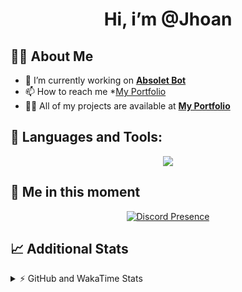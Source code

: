 <h1 align="center">Hi, i’m @Jhoan</h1>

## 🙋‍♂️ About Me

- 🔭 I’m currently working on **[Absolet Bot](https://strider.cloud)**
- 📫 How to reach me *[My Portfolio](https://jhoan.me/contact)
- 👨‍💻 All of my projects are available at **[My Portfolio](https://jhoan.me)**

## 🚀 Languages and Tools:
<p align="center">
  <a href="https://skillicons.dev">
    <img src="https://skillicons.dev/icons?i=js,ts,html,css,bootstrap,nodejs,express,vscode,neovim,vim,atom,cloudflare,git,github,discord,bots,linux,mongodb,nginx,redis,wordpress,heroku&perline=11" />
  </a>
</p>
  
## 👤 Me in this moment
<p align="center">
    <a href="https://discord.com/users/612460795124776960" target="_blank" rel="nofollow">
        <img src="https://lanyard-profile-readme.vercel.app/api/612460795124776960?idleMessage=Probably%20coding%20Absolet..." alt="Discord Presence" align="center">
    </a>
</p>

## 📈 Additional Stats
<details>
    <summary>⚡ GitHub and WakaTime Stats</summary>
    <br/>

<!--START_SECTION:waka-->
![Code Time](http://img.shields.io/badge/Code%20Time-522%20hrs%2033%20mins-blue)

**🐱 My GitHub Data** 

> 🏆 1,046 Contributions in the Year 2022
 > 
> 📦 169.9 kB Used in GitHub's Storage 
 > 
> 💼 Opted to Hire
 > 
> 📜 4 Public Repositories 
 > 
> 🔑 38 Private Repositories  
 > 
**I'm an Early 🐤** 

```text
🌞 Morning    86 commits     ██░░░░░░░░░░░░░░░░░░░░░░░   10.75% 
🌆 Daytime    357 commits    ███████████░░░░░░░░░░░░░░   44.62% 
🌃 Evening    321 commits    ██████████░░░░░░░░░░░░░░░   40.12% 
🌙 Night      36 commits     █░░░░░░░░░░░░░░░░░░░░░░░░   4.5%

```
📅 **I'm Most Productive on Saturday** 

```text
Monday       114 commits    ███░░░░░░░░░░░░░░░░░░░░░░   14.25% 
Tuesday      126 commits    ████░░░░░░░░░░░░░░░░░░░░░   15.75% 
Wednesday    138 commits    ████░░░░░░░░░░░░░░░░░░░░░   17.25% 
Thursday     92 commits     ███░░░░░░░░░░░░░░░░░░░░░░   11.5% 
Friday       109 commits    ███░░░░░░░░░░░░░░░░░░░░░░   13.63% 
Saturday     151 commits    ████░░░░░░░░░░░░░░░░░░░░░   18.88% 
Sunday       70 commits     ██░░░░░░░░░░░░░░░░░░░░░░░   8.75%

```


📊 **This Week I Spent My Time On** 

```text
⌚︎ Time Zone: America/Bogota

💬 Programming Languages: 
TypeScript               8 hrs 48 mins       ██████████████████████░░░   90.0% 
JavaScript               28 mins             █░░░░░░░░░░░░░░░░░░░░░░░░   4.9% 
JSON                     16 mins             ░░░░░░░░░░░░░░░░░░░░░░░░░   2.85% 
YAML                     10 mins             ░░░░░░░░░░░░░░░░░░░░░░░░░   1.85% 
Other                    1 min               ░░░░░░░░░░░░░░░░░░░░░░░░░   0.24%

🔥 Editors: 
VS Code                  9 hrs 46 mins       █████████████████████████   100.0%

🐱‍💻 Projects: 
bloom                    8 hrs 59 mins       ███████████████████████░░   91.98% 
dilva                    34 mins             █░░░░░░░░░░░░░░░░░░░░░░░░   5.83% 
strider-app              6 mins              ░░░░░░░░░░░░░░░░░░░░░░░░░   1.14% 
xd                       6 mins              ░░░░░░░░░░░░░░░░░░░░░░░░░   1.05%

💻 Operating System: 
Linux                    9 hrs 46 mins       █████████████████████████   100.0%

```

**I Mostly Code in JavaScript** 

```text
JavaScript               16 repos            ███████████████░░░░░░░░░░   61.54% 
TypeScript               4 repos             ███░░░░░░░░░░░░░░░░░░░░░░   15.38% 
Java                     3 repos             ███░░░░░░░░░░░░░░░░░░░░░░   11.54% 
Shell                    1 repo              █░░░░░░░░░░░░░░░░░░░░░░░░   3.85% 
CSS                      1 repo              █░░░░░░░░░░░░░░░░░░░░░░░░   3.85%

```



 Last Updated on 16/12/2022 11:35:50 UTC
<!--END_SECTION:waka-->
</details>

